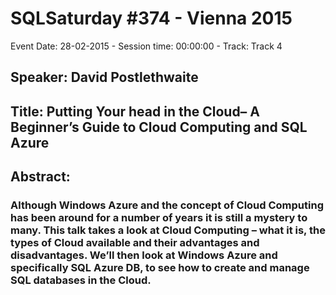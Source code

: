 # SQLSaturday #374 - Vienna 2015
Event Date: 28-02-2015 - Session time: 00:00:00 - Track: Track 4
## Speaker: David Postlethwaite
## Title: Putting Your head in the Cloud– A Beginner’s Guide to Cloud Computing and SQL Azure
## Abstract:
### Although Windows Azure  and the concept of Cloud Computing has been around for a number of years it is still a mystery to many. This talk takes a look at Cloud Computing – what it is, the types of Cloud available and their advantages and disadvantages. We’ll then look at Windows Azure  and specifically SQL Azure DB, to see how to create and manage SQL databases in the Cloud.


